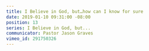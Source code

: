 ```yaml
---
title: I Believe in God, but…how can I know for sure
date: 2019-01-10 09:31:00 -08:00
position: 13
series: I Believe in God, but...
communicator: Pastor Jason Graves
vimeo_id: 291750326
---
```


